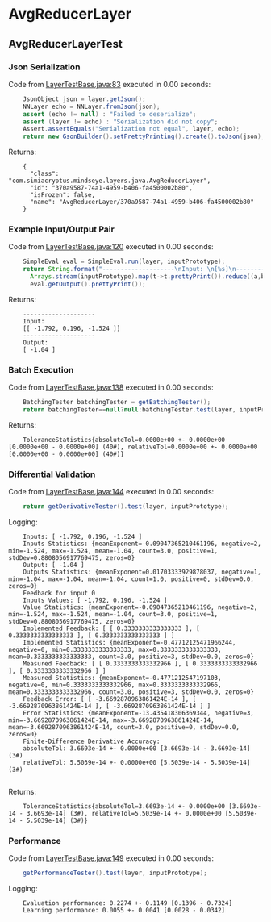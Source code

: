 # AvgReducerLayer
## AvgReducerLayerTest
### Json Serialization
Code from [LayerTestBase.java:83](../../../../../../../../MindsEye/src/test/java/com/simiacryptus/mindseye/layers/LayerTestBase.java#L83) executed in 0.00 seconds: 
```java
    JsonObject json = layer.getJson();
    NNLayer echo = NNLayer.fromJson(json);
    assert (echo != null) : "Failed to deserialize";
    assert (layer != echo) : "Serialization did not copy";
    Assert.assertEquals("Serialization not equal", layer, echo);
    return new GsonBuilder().setPrettyPrinting().create().toJson(json);
```

Returns: 

```
    {
      "class": "com.simiacryptus.mindseye.layers.java.AvgReducerLayer",
      "id": "370a9587-74a1-4959-b406-fa4500002b80",
      "isFrozen": false,
      "name": "AvgReducerLayer/370a9587-74a1-4959-b406-fa4500002b80"
    }
```



### Example Input/Output Pair
Code from [LayerTestBase.java:120](../../../../../../../../MindsEye/src/test/java/com/simiacryptus/mindseye/layers/LayerTestBase.java#L120) executed in 0.00 seconds: 
```java
    SimpleEval eval = SimpleEval.run(layer, inputPrototype);
    return String.format("--------------------\nInput: \n[%s]\n--------------------\nOutput: \n%s",
      Arrays.stream(inputPrototype).map(t->t.prettyPrint()).reduce((a,b)->a+",\n"+b).get(),
      eval.getOutput().prettyPrint());
```

Returns: 

```
    --------------------
    Input: 
    [[ -1.792, 0.196, -1.524 ]]
    --------------------
    Output: 
    [ -1.04 ]
```



### Batch Execution
Code from [LayerTestBase.java:138](../../../../../../../../MindsEye/src/test/java/com/simiacryptus/mindseye/layers/LayerTestBase.java#L138) executed in 0.00 seconds: 
```java
    BatchingTester batchingTester = getBatchingTester();
    return batchingTester==null?null:batchingTester.test(layer, inputPrototype);
```

Returns: 

```
    ToleranceStatistics{absoluteTol=0.0000e+00 +- 0.0000e+00 [0.0000e+00 - 0.0000e+00] (40#), relativeTol=0.0000e+00 +- 0.0000e+00 [0.0000e+00 - 0.0000e+00] (40#)}
```



### Differential Validation
Code from [LayerTestBase.java:144](../../../../../../../../MindsEye/src/test/java/com/simiacryptus/mindseye/layers/LayerTestBase.java#L144) executed in 0.00 seconds: 
```java
    return getDerivativeTester().test(layer, inputPrototype);
```
Logging: 
```
    Inputs: [ -1.792, 0.196, -1.524 ]
    Inputs Statistics: {meanExponent=-0.09047365210461196, negative=2, min=-1.524, max=-1.524, mean=-1.04, count=3.0, positive=1, stdDev=0.8808056917769475, zeros=0}
    Output: [ -1.04 ]
    Outputs Statistics: {meanExponent=0.01703333929878037, negative=1, min=-1.04, max=-1.04, mean=-1.04, count=1.0, positive=0, stdDev=0.0, zeros=0}
    Feedback for input 0
    Inputs Values: [ -1.792, 0.196, -1.524 ]
    Value Statistics: {meanExponent=-0.09047365210461196, negative=2, min=-1.524, max=-1.524, mean=-1.04, count=3.0, positive=1, stdDev=0.8808056917769475, zeros=0}
    Implemented Feedback: [ [ 0.3333333333333333 ], [ 0.3333333333333333 ], [ 0.3333333333333333 ] ]
    Implemented Statistics: {meanExponent=-0.47712125471966244, negative=0, min=0.3333333333333333, max=0.3333333333333333, mean=0.3333333333333333, count=3.0, positive=3, stdDev=0.0, zeros=0}
    Measured Feedback: [ [ 0.3333333333332966 ], [ 0.3333333333332966 ], [ 0.3333333333332966 ] ]
    Measured Statistics: {meanExponent=-0.4771212547197103, negative=0, min=0.3333333333332966, max=0.3333333333332966, mean=0.3333333333332966, count=3.0, positive=3, stdDev=0.0, zeros=0}
    Feedback Error: [ [ -3.6692870963861424E-14 ], [ -3.6692870963861424E-14 ], [ -3.6692870963861424E-14 ] ]
    Error Statistics: {meanExponent=-13.435418306369344, negative=3, min=-3.6692870963861424E-14, max=-3.6692870963861424E-14, mean=-3.6692870963861424E-14, count=3.0, positive=0, stdDev=0.0, zeros=0}
    Finite-Difference Derivative Accuracy:
    absoluteTol: 3.6693e-14 +- 0.0000e+00 [3.6693e-14 - 3.6693e-14] (3#)
    relativeTol: 5.5039e-14 +- 0.0000e+00 [5.5039e-14 - 5.5039e-14] (3#)
    
```

Returns: 

```
    ToleranceStatistics{absoluteTol=3.6693e-14 +- 0.0000e+00 [3.6693e-14 - 3.6693e-14] (3#), relativeTol=5.5039e-14 +- 0.0000e+00 [5.5039e-14 - 5.5039e-14] (3#)}
```



### Performance
Code from [LayerTestBase.java:149](../../../../../../../../MindsEye/src/test/java/com/simiacryptus/mindseye/layers/LayerTestBase.java#L149) executed in 0.00 seconds: 
```java
    getPerformanceTester().test(layer, inputPrototype);
```
Logging: 
```
    Evaluation performance: 0.2274 +- 0.1149 [0.1396 - 0.7324]
    Learning performance: 0.0055 +- 0.0041 [0.0028 - 0.0342]
    
```

